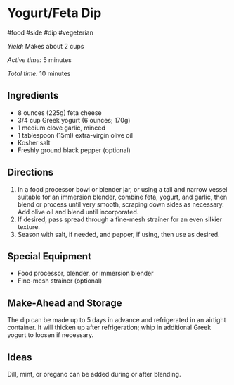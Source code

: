# Yogurt/Feta Dip

#food #side #dip #vegeterian

*Yield:* Makes about 2 cups

*Active time:* 5 minutes

*Total time:* 10 minutes

## Ingredients

* 8 ounces (225g) feta cheese
* 3/4 cup Greek yogurt (6 ounces; 170g)
* 1 medium clove garlic, minced
* 1 tablespoon (15ml) extra-virgin olive oil
* Kosher salt
* Freshly ground black pepper (optional)

## Directions

1. In a food processor bowl or blender jar, or using a tall and narrow vessel suitable for an immersion blender, combine feta, yogurt, and garlic, then blend or process until very smooth, scraping down sides as necessary. Add olive oil and blend until incorporated.
2. If desired, pass spread through a fine-mesh strainer for an even silkier texture.
3. Season with salt, if needed, and pepper, if using, then use as desired.

## Special Equipment

* Food processor, blender, or immersion blender
* Fine-mesh strainer (optional)

## Make-Ahead and Storage

The dip can be made up to 5 days in advance and refrigerated in an airtight container. It will thicken up after refrigeration; whip in additional Greek yogurt to loosen if necessary.

## Ideas

Dill, mint, or oregano can be added during or after blending.
